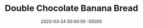 ---
layout: post
title: "Double Chocolate Banana Bread"
date:   2023-03-24 00:00:00 -05000
categories: 
- Recipes
- Healthier Dessert
permalink: /recipes/double-chocolate-banana-bread
image: /assets/Food/Healthier Dessert/Choc Bread/choc-bread-cover.jpg
ing: chocbread-ing
facts: chocbread-facts
section1: Dry
start2: Banana, overripe
section2: Wet
start3: Sugar free chocolate chips
section3: Mix-ins
start4: 
section4: 
start5: 
section5: 
Prep: 10
Rest: 
Cook: 60
Source1: https://www.youtube.com/watch?v=4AaCp1rMbGo
Source2: 
whisk: https://s.samsungfood.com/ssERn
tags: 
- cocoa
- chocolate chip
- cocoa powder
- banana
- yogurt
- maple
- honey
- gluten free
- oats
- oat flour
- vic
- quick oats
- breakfast
Description: Banana bread is a great dessert for a crowd, and this healthy chocolate banana bread is a great way to still feel your best at sweets time. It's very similar to my blueberry muffins and breakfast banana bread recipes.  Check out my <a href="pbj-muffin">Peanut Butter and Jelly Muffins</a> and my <a href="banana-bread">Breakfast Banana Bread</a> for similar recipes
Instructions: 
- Preheat the oven to 350F, and line a bread pan with parchment paper. Spray the inside of the paper as well<br><br>

- Whisk together dry ingredients (oats, cornstarch, cocoa, baking soda, and salt) in a bowl<br><br>

- In a separate bowl, mash a banana. Add the rest of the wet ingredients (maple syrup, applesauce, yogurt, peanut butter, and egg) to the bowl and mix<br><br>

- Pour the wet ingredients into the dry, and combine with a silicone spatula.  Fold in the chocolate chips<br><br>
- <center><img src="/assets/Food/Healthier Dessert/Choc Bread/choc-bread-bowl.jpg" alt="" class="instruction-image"></center><br>

- Transfer the batter to the lined pan, and optionally top with a few extra chocolate chips<br><br>
- <center><img src="/assets/Food/Healthier Dessert/Choc Bread/choc-bread-raw.jpg" alt="" class="instruction-image"></center><br>

- Cover with aluminum foil, and bake at 350F for about 60 minutes. A toothpick should come out slightly dirty, and the internal temperature will be around 190F.  You can also bake them as 36 mini muffins for about 15 minutes<br><br>
- <center><img src="/assets/Food/Healthier Dessert/Choc Bread/choc-bread-baked.jpg" alt="" class="instruction-image"></center><br>

- Let cool completely in the fridge for about an hour, then slice
---